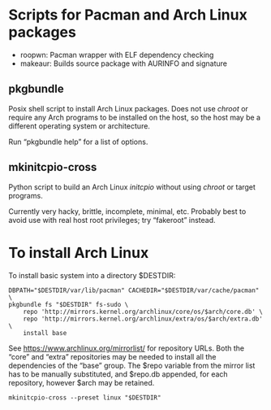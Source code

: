 ﻿# Scripts for Pacman and Arch Linux packages #

* roopwn: Pacman wrapper with ELF dependency checking
* makeaur: Builds source package with AURINFO and signature

## pkgbundle ##

Posix shell script to install Arch Linux packages. Does not use _chroot_ or
require any Arch programs to be installed on the host, so the host may be a
different operating system or architecture.

Run “pkgbundle help” for a list of options.

## mkinitcpio-cross ##

Python script to build an Arch Linux _initcpio_ without using _chroot_ or
target programs.

Currently very hacky, brittle, incomplete, minimal, etc.
Probably best to avoid use with real host root privileges;
try “fakeroot” instead.

# To install Arch Linux #

To install basic system into a directory $DESTDIR:

    DBPATH="$DESTDIR/var/lib/pacman" CACHEDIR="$DESTDIR/var/cache/pacman" \
    pkgbundle fs "$DESTDIR" fs-sudo \
        repo 'http://mirrors.kernel.org/archlinux/core/os/$arch/core.db' \
        repo 'http://mirrors.kernel.org/archlinux/extra/os/$arch/extra.db' \
        install base

See <https://www.archlinux.org/mirrorlist/> for repository URLs.
Both the “core” and “extra” repositories may be needed
to install all the dependencies of the “base” group.
The $repo variable from the mirror list has to be manually substituted,
and $repo.db appended, for each repository, however $arch may be retained.

    mkinitcpio-cross --preset linux "$DESTDIR"
